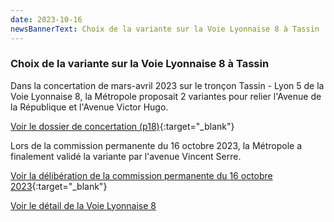 ```yaml
---
date: 2023-10-16
newsBannerText: Choix de la variante sur la Voie Lyonnaise 8 à Tassin
---
```


### Choix de la variante sur la Voie Lyonnaise 8 à Tassin
Dans la concertation de mars-avril 2023 sur le tronçon Tassin - Lyon 5 de la Voie Lyonnaise 8, la Métropole proposait 2 variantes pour relier l'Avenue de la République et l'Avenue Victor Hugo.

[Voir le dossier de concertation (p18)](https://jeparticipe.grandlyon.com/media/default/0001/01/bd50d56d86221d7c4daf56f310abe3cb77aff211.pdf){:target="_blank"}

Lors de la commission permanente du 16 octobre 2023, la Métropole a finalement validé la variante par l'avenue Vincent Serre.

[Voir la délibération de la commission permanente du 16 octobre 2023](https://agora.grandlyon.com/portail/jsp/openfile.jsp?pdf=A9iCZwGvgK5FubNtu322bcS53GS0sK4fqUNzpPiImFcNNkx%2BTqSn6NcCoEvAfojpQXos53usMrkPJoSRf%2FIaOpbByk853Y1HvC8f5zVB7%2BI2fdWBM0KS7G%2Bc3TocC2uS){:target="_blank"}

[Voir le détail de la Voie Lyonnaise 8](/voie-lyonnaise-8/)
